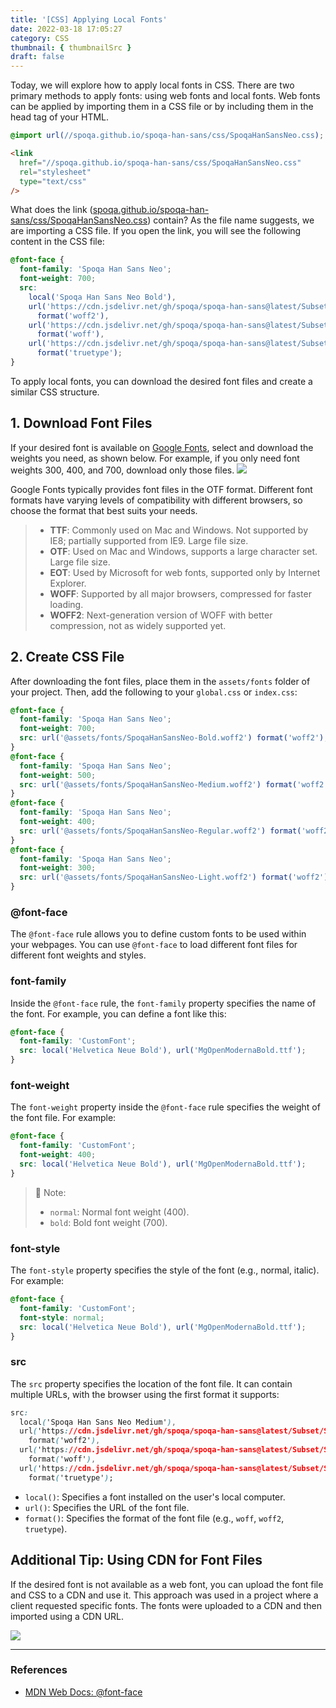 ```yaml
---
title: '[CSS] Applying Local Fonts'
date: 2022-03-18 17:05:27
category: CSS
thumbnail: { thumbnailSrc }
draft: false
---
```


Today, we will explore how to apply local fonts in CSS. There are two primary methods to apply fonts: using web fonts and local fonts. Web fonts can be applied by importing them in a CSS file or by including them in the head tag of your HTML.

```css
@import url(//spoqa.github.io/spoqa-han-sans/css/SpoqaHanSansNeo.css);
```

```html
<link
  href="//spoqa.github.io/spoqa-han-sans/css/SpoqaHanSansNeo.css"
  rel="stylesheet"
  type="text/css"
/>
```

What does the link ([spoqa.github.io/spoqa-han-sans/css/SpoqaHanSansNeo.css](https://spoqa.github.io/spoqa-han-sans/css/SpoqaHanSansNeo.css)) contain? As the file name suggests, we are importing a CSS file. If you open the link, you will see the following content in the CSS file:

```css
@font-face {
  font-family: 'Spoqa Han Sans Neo';
  font-weight: 700;
  src:
    local('Spoqa Han Sans Neo Bold'),
    url('https://cdn.jsdelivr.net/gh/spoqa/spoqa-han-sans@latest/Subset/SpoqaHanSansNeo/SpoqaHanSansNeo-Bold.woff2')
      format('woff2'),
    url('https://cdn.jsdelivr.net/gh/spoqa/spoqa-han-sans@latest/Subset/SpoqaHanSansNeo/SpoqaHanSansNeo-Bold.woff')
      format('woff'),
    url('https://cdn.jsdelivr.net/gh/spoqa/spoqa-han-sans@latest/Subset/SpoqaHanSansNeo/SpoqaHanSansNeo-Bold.ttf')
      format('truetype');
}
```

To apply local fonts, you can download the desired font files and create a similar CSS structure.

## 1. Download Font Files

If your desired font is available on [Google Fonts](https://fonts.google.com/), select and download the weights you need, as shown below. For example, if you only need font weights 300, 400, and 700, download only those files.
![](https://images.velog.io/images/chaerin00/post/cc1b15c8-386a-486a-bca9-5cfd65dcc8f6/%E1%84%89%E1%85%B3%E1%84%8F%E1%85%B3%E1%84%85%E1%85%B5%E1%86%AB%E1%84%89%E1%85%A3%E1%86%BA%202022-03-18%20%E1%84%8B%E1%85%A9%E1%84%92%E1%85%AE%202.53.50.png)

Google Fonts typically provides font files in the OTF format. Different font formats have varying levels of compatibility with different browsers, so choose the format that best suits your needs.

> - **TTF**: Commonly used on Mac and Windows. Not supported by IE8; partially supported from IE9. Large file size.
> - **OTF**: Used on Mac and Windows, supports a large character set. Large file size.
> - **EOT**: Used by Microsoft for web fonts, supported only by Internet Explorer.
> - **WOFF**: Supported by all major browsers, compressed for faster loading.
> - **WOFF2**: Next-generation version of WOFF with better compression, not as widely supported yet.

## 2. Create CSS File

After downloading the font files, place them in the `assets/fonts` folder of your project. Then, add the following to your `global.css` or `index.css`:

```css
@font-face {
  font-family: 'Spoqa Han Sans Neo';
  font-weight: 700;
  src: url('@assets/fonts/SpoqaHanSansNeo-Bold.woff2') format('woff2');
}
@font-face {
  font-family: 'Spoqa Han Sans Neo';
  font-weight: 500;
  src: url('@assets/fonts/SpoqaHanSansNeo-Medium.woff2') format('woff2');
}
@font-face {
  font-family: 'Spoqa Han Sans Neo';
  font-weight: 400;
  src: url('@assets/fonts/SpoqaHanSansNeo-Regular.woff2') format('woff2');
}
@font-face {
  font-family: 'Spoqa Han Sans Neo';
  font-weight: 300;
  src: url('@assets/fonts/SpoqaHanSansNeo-Light.woff2') format('woff2');
}
```

### @font-face

The `@font-face` rule allows you to define custom fonts to be used within your webpages. You can use `@font-face` to load different font files for different font weights and styles.

### font-family

Inside the `@font-face` rule, the `font-family` property specifies the name of the font. For example, you can define a font like this:

```css
@font-face {
  font-family: 'CustomFont';
  src: local('Helvetica Neue Bold'), url('MgOpenModernaBold.ttf');
}
```

### font-weight

The `font-weight` property inside the `@font-face` rule specifies the weight of the font file. For example:

```css
@font-face {
  font-family: 'CustomFont';
  font-weight: 400;
  src: local('Helvetica Neue Bold'), url('MgOpenModernaBold.ttf');
}
```

> 📕 Note:
>
> - `normal`: Normal font weight (400).
> - `bold`: Bold font weight (700).

### font-style

The `font-style` property specifies the style of the font (e.g., normal, italic). For example:

```css
@font-face {
  font-family: 'CustomFont';
  font-style: normal;
  src: local('Helvetica Neue Bold'), url('MgOpenModernaBold.ttf');
}
```

### src

The `src` property specifies the location of the font file. It can contain multiple URLs, with the browser using the first format it supports:

```css
src:
  local('Spoqa Han Sans Neo Medium'),
  url('https://cdn.jsdelivr.net/gh/spoqa/spoqa-han-sans@latest/Subset/SpoqaHanSansNeo/SpoqaHanSansNeo-Medium.woff2')
    format('woff2'),
  url('https://cdn.jsdelivr.net/gh/spoqa/spoqa-han-sans@latest/Subset/SpoqaHanSansNeo/SpoqaHanSansNeo-Medium.woff')
    format('woff'),
  url('https://cdn.jsdelivr.net/gh/spoqa/spoqa-han-sans@latest/Subset/SpoqaHanSansNeo/SpoqaHanSansNeo-Medium.ttf')
    format('truetype');
```

- `local()`: Specifies a font installed on the user's local computer.
- `url()`: Specifies the URL of the font file.
- `format()`: Specifies the format of the font file (e.g., `woff`, `woff2`, `truetype`).

## Additional Tip: Using CDN for Font Files

If the desired font is not available as a web font, you can upload the font file and CSS to a CDN and use it. This approach was used in a project where a client requested specific fonts. The fonts were uploaded to a CDN and then imported using a CDN URL.

![](https://images.velog.io/images/chaerin00/post/d6a683de-7cb0-4ead-be36-c10d21ca8375/%E1%84%89%E1%85%B3%E1%84%8F%E1%85%B3%E1%84%85%E1%85%B5%E1%86%AB%E1%84%89%E1%85%A3%E1%86%BA%202022-03-18%20%E1%84%8B%E1%85%A9%E1%84%92%E1%85%AE%204.03.28.png)

<hr/>

### References

- [MDN Web Docs: @font-face](https://developer.mozilla.org/ko/docs/Web/CSS/@font-face)
